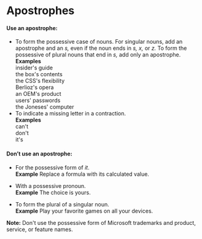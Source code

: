 ﻿# Apostrophes

#### Use an apostrophe:

  - To form the possessive case of nouns. For singular nouns, add an apostrophe and an *s,* even if the noun ends in *s, x,* or *z.* To form the possessive of plural nouns that end in *s,* add only an apostrophe.  
    **Examples**  
    insider's guide   
    the box's contents  
    the CSS's flexibility   
    Berlioz's opera  
    an OEM's product   
    users' passwords   
    the Joneses' computer
  - To indicate a missing letter in a contraction.  
    **Examples**  
    can't   
    don't  
    it's

#### Don’t use an apostrophe:

  - For the possessive form of *it*.  
    **Example** Replace a formula with its calculated value.
    
  - With a possessive pronoun.  
    **Example** The choice is yours.
    
  - To form the plural of a singular noun.  
    **Example** Play your favorite games on all your devices.

**Note:**  Don't use the possessive form of Microsoft trademarks and product, service, or feature names.
